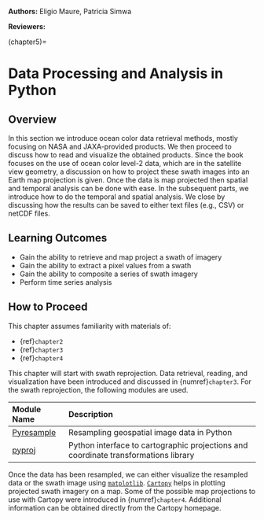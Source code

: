 <!-- @format -->

**Authors:** Eligio Maure, Patricia Simwa

**Reviewers:**

(chapter5)=

# Data Processing and Analysis in Python

## Overview

In this section we introduce ocean color data retrieval methods, mostly
focusing on NASA and JAXA-provided products. We then proceed to discuss how to
read and visualize the obtained products. Since the book focuses on the use of
ocean color level-2 data, which are in the satellite view geometry, a
discussion on how to project these swath images into an Earth map projection is
given. Once the data is map projected then spatial and temporal analysis can be
done with ease. In the subsequent parts, we introduce how to do the temporal and
spatial analysis. We close by discussing how the results can be saved to either
text files (e.g., CSV) or netCDF files.

## Learning Outcomes

- Gain the ability to retrieve and map project a swath of imagery
- Gain the ability to extract a pixel values from a swath
- Gain the ability to composite a series of swath imagery
- Perform time series analysis

## How to Proceed

This chapter assumes familiarity with materials of:

- {ref}`chapter2`
- {ref}`chapter3`
- {ref}`chapter4`

This chapter will start with swath reprojection. Data retrieval, reading, and
visualization have been introduced and discussed in {numref}`chapter3`. For the
swath reprojection, the following modules are used.

| Module Name                                                | Description                                                                         |
| :--------------------------------------------------------- | :---------------------------------------------------------------------------------- |
| [Pyresample](https://pyresample.readthedocs.io/en/latest/) | Resampling geospatial image data in Python                                          |
| [pyproj](https://pyproj4.github.io/pyproj/stable/)         | Python interface to cartographic projections and coordinate transformations library |

Once the data has been resampled, we can either visualize the resampled data or
the swath image using [`matplotlib`](https://matplotlib.org/).
[`Cartopy`](https://scitools.org.uk/cartopy/docs/latest/) helps in plotting
projected swath imagery on a map. Some of the possible map projections to use
with Cartopy were introduced in {numref}`chapter4`. Additional information can
be obtained directly from the Cartopy homepage.
